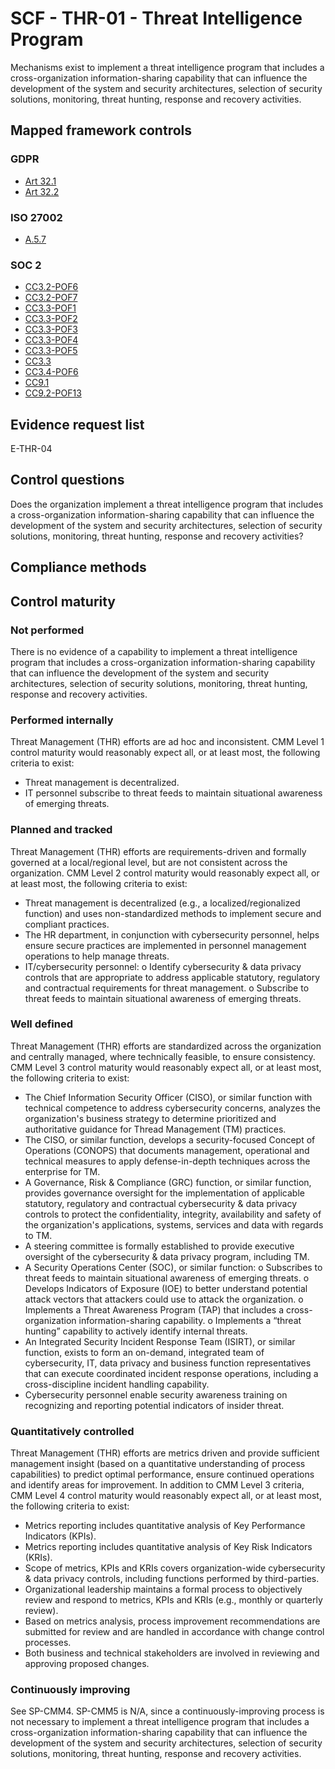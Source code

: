 # SCF - THR-01 - Threat Intelligence Program
Mechanisms exist to implement a threat intelligence program that includes a cross-organization information-sharing capability that can influence the development of the system and security architectures, selection of security solutions, monitoring, threat hunting, response and recovery activities.
## Mapped framework controls
### GDPR
- [Art 32.1](../gdpr/art32.md#Article-321)
- [Art 32.2](../gdpr/art32.md#Article-322)

### ISO 27002
- [A.5.7](../iso27002/a-5.md#a57)

### SOC 2
- [CC3.2-POF6](../soc2/cc32-pof6.md)
- [CC3.2-POF7](../soc2/cc32-pof7.md)
- [CC3.3-POF1](../soc2/cc33-pof1.md)
- [CC3.3-POF2](../soc2/cc33-pof2.md)
- [CC3.3-POF3](../soc2/cc33-pof3.md)
- [CC3.3-POF4](../soc2/cc33-pof4.md)
- [CC3.3-POF5](../soc2/cc33-pof5.md)
- [CC3.3](../soc2/cc33.md)
- [CC3.4-POF6](../soc2/cc34-pof6.md)
- [CC9.1](../soc2/cc91.md)
- [CC9.2-POF13](../soc2/cc92-pof13.md)

## Evidence request list
E-THR-04

## Control questions
Does the organization implement a threat intelligence program that includes a cross-organization information-sharing capability that can influence the development of the system and security architectures, selection of security solutions, monitoring, threat hunting, response and recovery activities?

## Compliance methods


## Control maturity
### Not performed
There is no evidence of a capability to implement a threat intelligence program that includes a cross-organization information-sharing capability that can influence the development of the system and security architectures, selection of security solutions, monitoring, threat hunting, response and recovery activities.

### Performed internally
Threat Management (THR) efforts are ad hoc and inconsistent. CMM Level 1 control maturity would reasonably expect all, or at least most, the following criteria to exist:
- Threat management is decentralized.
- IT personnel subscribe to threat feeds to maintain situational awareness of emerging threats.

### Planned and tracked
Threat Management (THR) efforts are requirements-driven and formally governed at a local/regional level, but are not consistent across the organization. CMM Level 2 control maturity would reasonably expect all, or at least most, the following criteria to exist:
- Threat management is decentralized (e.g., a localized/regionalized function) and uses non-standardized methods to implement secure and compliant practices.
- The HR department, in conjunction with cybersecurity personnel, helps ensure secure practices are implemented in personnel management operations to help manage threats.
- IT/cybersecurity personnel:
o	Identify cybersecurity & data privacy controls that are appropriate to address applicable statutory, regulatory and contractual requirements for threat management.
o	Subscribe to threat feeds to maintain situational awareness of emerging threats.

### Well defined
Threat Management (THR) efforts are standardized across the organization and centrally managed, where technically feasible, to ensure consistency. CMM Level 3 control maturity would reasonably expect all, or at least most, the following criteria to exist:
- The Chief Information Security Officer (CISO), or similar function with technical competence to address cybersecurity concerns, analyzes the organization's business strategy to determine prioritized and authoritative guidance for Thread Management (TM) practices.
- The CISO, or similar function, develops a security-focused Concept of Operations (CONOPS) that documents management, operational and technical measures to apply defense-in-depth techniques across the enterprise for TM.
- A Governance, Risk & Compliance (GRC) function, or similar function, provides governance oversight for the implementation of applicable statutory, regulatory and contractual cybersecurity & data privacy controls to protect the confidentiality, integrity, availability and safety of the organization's applications, systems, services and data with regards to TM.
- A steering committee is formally established to provide executive oversight of the cybersecurity & data privacy program, including TM.
- A Security Operations Center (SOC), or similar function:
o	Subscribes to threat feeds to maintain situational awareness of emerging threats.
o	Develops Indicators of Exposure (IOE) to better understand potential attack vectors that attackers could use to attack the organization.
o	Implements a Threat Awareness Program (TAP) that includes a cross-organization information-sharing capability.
o	Implements a “threat hunting” capability to actively identify internal threats.
- An Integrated Security Incident Response Team (ISIRT), or similar function, exists to form an on-demand, integrated team of cybersecurity, IT, data privacy and business function representatives that can execute coordinated incident response operations, including a cross-discipline incident handling capability.
- Cybersecurity personnel enable security awareness training on recognizing and reporting potential indicators of insider threat.

### Quantitatively controlled
Threat Management (THR) efforts are metrics driven and provide sufficient management insight (based on a quantitative understanding of process capabilities) to predict optimal performance, ensure continued operations and identify areas for improvement. In addition to CMM Level 3 criteria, CMM Level 4 control maturity would reasonably expect all, or at least most, the following criteria to exist:
- Metrics reporting includes quantitative analysis of Key Performance Indicators (KPIs).
- Metrics reporting includes quantitative analysis of Key Risk Indicators (KRIs).
- Scope of metrics, KPIs and KRIs covers organization-wide cybersecurity & data privacy controls, including functions performed by third-parties.
- Organizational leadership maintains a formal process to objectively review and respond to metrics, KPIs and KRIs (e.g., monthly or quarterly review).
- Based on metrics analysis, process improvement recommendations are submitted for review and are handled in accordance with change control processes.
- Both business and technical stakeholders are involved in reviewing and approving proposed changes.

### Continuously improving
See SP-CMM4. SP-CMM5 is N/A, since a continuously-improving process is not necessary to implement a threat intelligence program that includes a cross-organization information-sharing capability that can influence the development of the system and security architectures, selection of security solutions, monitoring, threat hunting, response and recovery activities.

